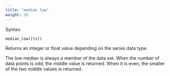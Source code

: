 ```yaml
---
title: "median low"
weight: 28
---
```


Syntax:

    median_low([ts])

Returns an integer or float value depending on the series data type.

The low median is always a member of the data set. When the number of data points is odd, the middle value is returned. When it is even, the smaller of the two middle values is returned.
